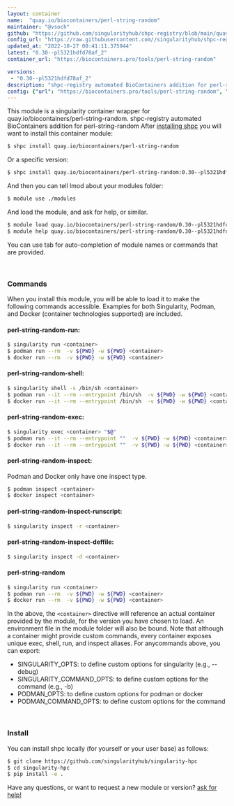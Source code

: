 ```yaml
---
layout: container
name:  "quay.io/biocontainers/perl-string-random"
maintainer: "@vsoch"
github: "https://github.com/singularityhub/shpc-registry/blob/main/quay.io/biocontainers/perl-string-random/container.yaml"
config_url: "https://raw.githubusercontent.com//singularityhub/shpc-registry/main/quay.io/biocontainers/perl-string-random/container.yaml"
updated_at: "2022-10-27 00:41:11.375944"
latest: "0.30--pl5321hdfd78af_2"
container_url: "https://biocontainers.pro/tools/perl-string-random"

versions:
 - "0.30--pl5321hdfd78af_2"
description: "shpc-registry automated BioContainers addition for perl-string-random"
config: {"url": "https://biocontainers.pro/tools/perl-string-random", "maintainer": "@vsoch", "description": "shpc-registry automated BioContainers addition for perl-string-random", "latest": {"0.30--pl5321hdfd78af_2": "sha256:e00c2cc482bbbe33a9b929a601a78519120274a2a4077a1be99b3c9229e0f26e"}, "tags": {"0.30--pl5321hdfd78af_2": "sha256:e00c2cc482bbbe33a9b929a601a78519120274a2a4077a1be99b3c9229e0f26e"}, "docker": "quay.io/biocontainers/perl-string-random"}
---
```


This module is a singularity container wrapper for quay.io/biocontainers/perl-string-random.
shpc-registry automated BioContainers addition for perl-string-random
After [installing shpc](#install) you will want to install this container module:


```bash
$ shpc install quay.io/biocontainers/perl-string-random
```

Or a specific version:

```bash
$ shpc install quay.io/biocontainers/perl-string-random:0.30--pl5321hdfd78af_2
```

And then you can tell lmod about your modules folder:

```bash
$ module use ./modules
```

And load the module, and ask for help, or similar.

```bash
$ module load quay.io/biocontainers/perl-string-random/0.30--pl5321hdfd78af_2
$ module help quay.io/biocontainers/perl-string-random/0.30--pl5321hdfd78af_2
```

You can use tab for auto-completion of module names or commands that are provided.

<br>

### Commands

When you install this module, you will be able to load it to make the following commands accessible.
Examples for both Singularity, Podman, and Docker (container technologies supported) are included.

#### perl-string-random-run:

```bash
$ singularity run <container>
$ podman run --rm  -v ${PWD} -w ${PWD} <container>
$ docker run --rm  -v ${PWD} -w ${PWD} <container>
```

#### perl-string-random-shell:

```bash
$ singularity shell -s /bin/sh <container>
$ podman run --it --rm --entrypoint /bin/sh  -v ${PWD} -w ${PWD} <container>
$ docker run --it --rm --entrypoint /bin/sh  -v ${PWD} -w ${PWD} <container>
```

#### perl-string-random-exec:

```bash
$ singularity exec <container> "$@"
$ podman run --it --rm --entrypoint ""  -v ${PWD} -w ${PWD} <container> "$@"
$ docker run --it --rm --entrypoint ""  -v ${PWD} -w ${PWD} <container> "$@"
```

#### perl-string-random-inspect:

Podman and Docker only have one inspect type.

```bash
$ podman inspect <container>
$ docker inspect <container>
```

#### perl-string-random-inspect-runscript:

```bash
$ singularity inspect -r <container>
```

#### perl-string-random-inspect-deffile:

```bash
$ singularity inspect -d <container>
```



#### perl-string-random

```bash
$ singularity run <container>
$ podman run --rm  -v ${PWD} -w ${PWD} <container>
$ docker run --rm  -v ${PWD} -w ${PWD} <container>
```


In the above, the `<container>` directive will reference an actual container provided
by the module, for the version you have chosen to load. An environment file in the
module folder will also be bound. Note that although a container
might provide custom commands, every container exposes unique exec, shell, run, and
inspect aliases. For anycommands above, you can export:

 - SINGULARITY_OPTS: to define custom options for singularity (e.g., --debug)
 - SINGULARITY_COMMAND_OPTS: to define custom options for the command (e.g., -b)
 - PODMAN_OPTS: to define custom options for podman or docker
 - PODMAN_COMMAND_OPTS: to define custom options for the command

<br>

### Install

You can install shpc locally (for yourself or your user base) as follows:

```bash
$ git clone https://github.com/singularityhub/singularity-hpc
$ cd singularity-hpc
$ pip install -e .
```

Have any questions, or want to request a new module or version? [ask for help!](https://github.com/singularityhub/singularity-hpc/issues)